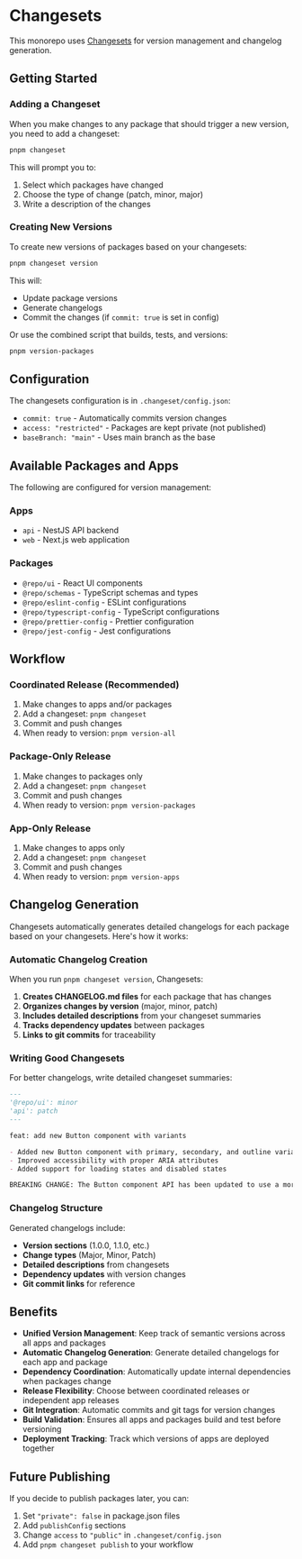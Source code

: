 # Changesets

This monorepo uses [Changesets](https://github.com/changesets/changesets) for version management and changelog generation.

## Getting Started

### Adding a Changeset

When you make changes to any package that should trigger a new version, you need to add a changeset:

```bash
pnpm changeset
```

This will prompt you to:

1. Select which packages have changed
2. Choose the type of change (patch, minor, major)
3. Write a description of the changes

### Creating New Versions

To create new versions of packages based on your changesets:

```bash
pnpm changeset version
```

This will:

- Update package versions
- Generate changelogs
- Commit the changes (if `commit: true` is set in config)

Or use the combined script that builds, tests, and versions:

```bash
pnpm version-packages
```

## Configuration

The changesets configuration is in `.changeset/config.json`:

- `commit: true` - Automatically commits version changes
- `access: "restricted"` - Packages are kept private (not published)
- `baseBranch: "main"` - Uses main branch as the base

## Available Packages and Apps

The following are configured for version management:

### Apps

- `api` - NestJS API backend
- `web` - Next.js web application

### Packages

- `@repo/ui` - React UI components
- `@repo/schemas` - TypeScript schemas and types
- `@repo/eslint-config` - ESLint configurations
- `@repo/typescript-config` - TypeScript configurations
- `@repo/prettier-config` - Prettier configuration
- `@repo/jest-config` - Jest configurations

## Workflow

### Coordinated Release (Recommended)

1. Make changes to apps and/or packages
2. Add a changeset: `pnpm changeset`
3. Commit and push changes
4. When ready to version: `pnpm version-all`

### Package-Only Release

1. Make changes to packages only
2. Add a changeset: `pnpm changeset`
3. Commit and push changes
4. When ready to version: `pnpm version-packages`

### App-Only Release

1. Make changes to apps only
2. Add a changeset: `pnpm changeset`
3. Commit and push changes
4. When ready to version: `pnpm version-apps`

## Changelog Generation

Changesets automatically generates detailed changelogs for each package based on your changesets. Here's how it works:

### Automatic Changelog Creation

When you run `pnpm changeset version`, Changesets:

1. **Creates CHANGELOG.md files** for each package that has changes
2. **Organizes changes by version** (major, minor, patch)
3. **Includes detailed descriptions** from your changeset summaries
4. **Tracks dependency updates** between packages
5. **Links to git commits** for traceability

### Writing Good Changesets

For better changelogs, write detailed changeset summaries:

```markdown
---
'@repo/ui': minor
'api': patch
---

feat: add new Button component with variants

- Added new Button component with primary, secondary, and outline variants
- Improved accessibility with proper ARIA attributes
- Added support for loading states and disabled states

BREAKING CHANGE: The Button component API has been updated to use a more consistent prop structure.
```

### Changelog Structure

Generated changelogs include:

- **Version sections** (1.0.0, 1.1.0, etc.)
- **Change types** (Major, Minor, Patch)
- **Detailed descriptions** from changesets
- **Dependency updates** with version changes
- **Git commit links** for reference

## Benefits

- **Unified Version Management**: Keep track of semantic versions across all apps and packages
- **Automatic Changelog Generation**: Generate detailed changelogs for each app and package
- **Dependency Coordination**: Automatically update internal dependencies when packages change
- **Release Flexibility**: Choose between coordinated releases or independent app releases
- **Git Integration**: Automatic commits and git tags for version changes
- **Build Validation**: Ensures all apps and packages build and test before versioning
- **Deployment Tracking**: Track which versions of apps are deployed together

## Future Publishing

If you decide to publish packages later, you can:

1. Set `"private": false` in package.json files
2. Add `publishConfig` sections
3. Change `access` to `"public"` in `.changeset/config.json`
4. Add `pnpm changeset publish` to your workflow
